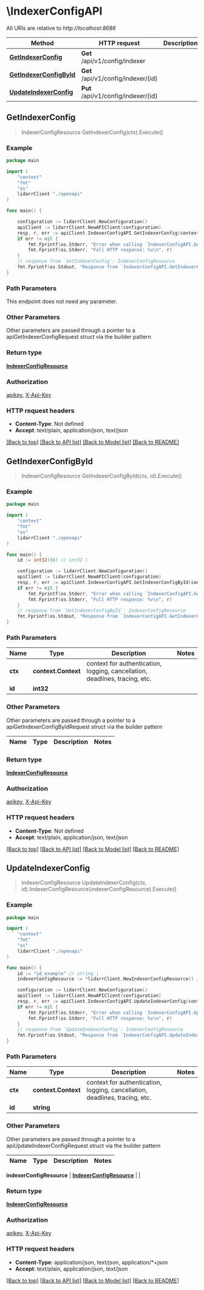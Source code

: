 # \IndexerConfigAPI

All URIs are relative to *http://localhost:8686*

Method | HTTP request | Description
------------- | ------------- | -------------
[**GetIndexerConfig**](IndexerConfigAPI.md#GetIndexerConfig) | **Get** /api/v1/config/indexer | 
[**GetIndexerConfigById**](IndexerConfigAPI.md#GetIndexerConfigById) | **Get** /api/v1/config/indexer/{id} | 
[**UpdateIndexerConfig**](IndexerConfigAPI.md#UpdateIndexerConfig) | **Put** /api/v1/config/indexer/{id} | 



## GetIndexerConfig

> IndexerConfigResource GetIndexerConfig(ctx).Execute()



### Example

```go
package main

import (
    "context"
    "fmt"
    "os"
    lidarrClient "./openapi"
)

func main() {

    configuration := lidarrClient.NewConfiguration()
    apiClient := lidarrClient.NewAPIClient(configuration)
    resp, r, err := apiClient.IndexerConfigAPI.GetIndexerConfig(context.Background()).Execute()
    if err != nil {
        fmt.Fprintf(os.Stderr, "Error when calling `IndexerConfigAPI.GetIndexerConfig``: %v\n", err)
        fmt.Fprintf(os.Stderr, "Full HTTP response: %v\n", r)
    }
    // response from `GetIndexerConfig`: IndexerConfigResource
    fmt.Fprintf(os.Stdout, "Response from `IndexerConfigAPI.GetIndexerConfig`: %v\n", resp)
}
```

### Path Parameters

This endpoint does not need any parameter.

### Other Parameters

Other parameters are passed through a pointer to a apiGetIndexerConfigRequest struct via the builder pattern


### Return type

[**IndexerConfigResource**](IndexerConfigResource.md)

### Authorization

[apikey](../README.md#apikey), [X-Api-Key](../README.md#X-Api-Key)

### HTTP request headers

- **Content-Type**: Not defined
- **Accept**: text/plain, application/json, text/json

[[Back to top]](#) [[Back to API list]](../README.md#documentation-for-api-endpoints)
[[Back to Model list]](../README.md#documentation-for-models)
[[Back to README]](../README.md)


## GetIndexerConfigById

> IndexerConfigResource GetIndexerConfigById(ctx, id).Execute()



### Example

```go
package main

import (
    "context"
    "fmt"
    "os"
    lidarrClient "./openapi"
)

func main() {
    id := int32(56) // int32 | 

    configuration := lidarrClient.NewConfiguration()
    apiClient := lidarrClient.NewAPIClient(configuration)
    resp, r, err := apiClient.IndexerConfigAPI.GetIndexerConfigById(context.Background(), id).Execute()
    if err != nil {
        fmt.Fprintf(os.Stderr, "Error when calling `IndexerConfigAPI.GetIndexerConfigById``: %v\n", err)
        fmt.Fprintf(os.Stderr, "Full HTTP response: %v\n", r)
    }
    // response from `GetIndexerConfigById`: IndexerConfigResource
    fmt.Fprintf(os.Stdout, "Response from `IndexerConfigAPI.GetIndexerConfigById`: %v\n", resp)
}
```

### Path Parameters


Name | Type | Description  | Notes
------------- | ------------- | ------------- | -------------
**ctx** | **context.Context** | context for authentication, logging, cancellation, deadlines, tracing, etc.
**id** | **int32** |  | 

### Other Parameters

Other parameters are passed through a pointer to a apiGetIndexerConfigByIdRequest struct via the builder pattern


Name | Type | Description  | Notes
------------- | ------------- | ------------- | -------------


### Return type

[**IndexerConfigResource**](IndexerConfigResource.md)

### Authorization

[apikey](../README.md#apikey), [X-Api-Key](../README.md#X-Api-Key)

### HTTP request headers

- **Content-Type**: Not defined
- **Accept**: text/plain, application/json, text/json

[[Back to top]](#) [[Back to API list]](../README.md#documentation-for-api-endpoints)
[[Back to Model list]](../README.md#documentation-for-models)
[[Back to README]](../README.md)


## UpdateIndexerConfig

> IndexerConfigResource UpdateIndexerConfig(ctx, id).IndexerConfigResource(indexerConfigResource).Execute()



### Example

```go
package main

import (
    "context"
    "fmt"
    "os"
    lidarrClient "./openapi"
)

func main() {
    id := "id_example" // string | 
    indexerConfigResource := *lidarrClient.NewIndexerConfigResource() // IndexerConfigResource |  (optional)

    configuration := lidarrClient.NewConfiguration()
    apiClient := lidarrClient.NewAPIClient(configuration)
    resp, r, err := apiClient.IndexerConfigAPI.UpdateIndexerConfig(context.Background(), id).IndexerConfigResource(indexerConfigResource).Execute()
    if err != nil {
        fmt.Fprintf(os.Stderr, "Error when calling `IndexerConfigAPI.UpdateIndexerConfig``: %v\n", err)
        fmt.Fprintf(os.Stderr, "Full HTTP response: %v\n", r)
    }
    // response from `UpdateIndexerConfig`: IndexerConfigResource
    fmt.Fprintf(os.Stdout, "Response from `IndexerConfigAPI.UpdateIndexerConfig`: %v\n", resp)
}
```

### Path Parameters


Name | Type | Description  | Notes
------------- | ------------- | ------------- | -------------
**ctx** | **context.Context** | context for authentication, logging, cancellation, deadlines, tracing, etc.
**id** | **string** |  | 

### Other Parameters

Other parameters are passed through a pointer to a apiUpdateIndexerConfigRequest struct via the builder pattern


Name | Type | Description  | Notes
------------- | ------------- | ------------- | -------------

 **indexerConfigResource** | [**IndexerConfigResource**](IndexerConfigResource.md) |  | 

### Return type

[**IndexerConfigResource**](IndexerConfigResource.md)

### Authorization

[apikey](../README.md#apikey), [X-Api-Key](../README.md#X-Api-Key)

### HTTP request headers

- **Content-Type**: application/json, text/json, application/*+json
- **Accept**: text/plain, application/json, text/json

[[Back to top]](#) [[Back to API list]](../README.md#documentation-for-api-endpoints)
[[Back to Model list]](../README.md#documentation-for-models)
[[Back to README]](../README.md)

